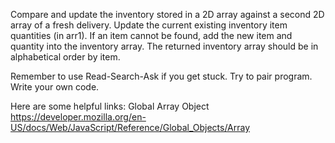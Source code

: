 Compare and update the inventory stored in a 2D array against a second 2D array of a fresh delivery. Update the current existing inventory item quantities (in arr1). If an item cannot be found, add the new item and quantity into the inventory array. The returned inventory array should be in alphabetical order by item.

Remember to use Read-Search-Ask if you get stuck. Try to pair program. Write your own code.

Here are some helpful links:
Global Array Object
https://developer.mozilla.org/en-US/docs/Web/JavaScript/Reference/Global_Objects/Array
